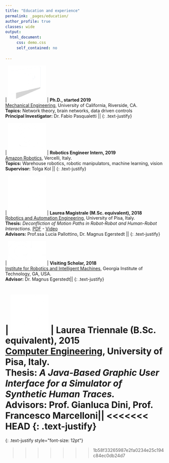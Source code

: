 ```yaml
---
title: "Education and experience"
permalink: _pages/education/
author_profile: true
classes: wide
output: 
  html_document:
     css: demo.css
     self_contained: no

---
```


| <img src="/assets/images/ucr_logo.png" width="120px"> | **Ph.D., started 2019** <br> [Mechanical Engineering](http://www.fabiopas.it/index.html), University of California, Riverside, CA. <br> **Topics:** Network theory, brain networks, data driven controls <br> **Principal Investigator:** Dr. Fabio Pasqualetti  ||
{: .text-justify}

| <img src="/assets/images/amz_logo.png" width="120px"> | **Robotics Engineer Intern, 2019** <br> [Amazon Robotics](https://www.amazonrobotics.com/#/), Vercelli, Italy. <br> **Topics:** Warehouse robotics, robotic manipulators, machine learning, vision <br> **Supervisor:** Tolga Kol  ||
{: .text-justify}

| <img src="/assets/images/unipi_logo.png" width="120px"> | **Laurea Magistrale (M.Sc. equivalent), 2018** <br> [Robotics and Automation Engineering](https://www.centropiaggio.unipi.it/research/robotics), University of Pisa, Italy. <br> **Thesis:** _Deconfliction of Motion Paths in Robot-Robot and Human-Robot Interactions._ [PDF](/assets/pdf/Celi_Thesis.pdf) - [Video](https://www.youtube.com/watch?v=sJsCEw-e8sc) <br> **Advisors:** Prof.ssa Lucia Pallottino, Dr. Magnus Egerstedt  ||
{: .text-justify}

| <img src="/assets/images/gt_logo.png" width="120px"> | **Visiting Scholar, 2018** <br> [Institute for Robotics and Intelligent Machines](http://www.robotics.gatech.edu), Georgia Institute of Technology, GA, USA. <br> **Advisor:** Dr. Magnus Egerstedt||
{: .text-justify}

| <img src="/assets/images/unipi_logo.png" width="120px"> | **Laurea Triennale (B.Sc. equivalent), 2015** <br> [Computer Engineering](https://computer.ing.unipi.it), University of Pisa, Italy. <br> **Thesis:** _A Java-Based Graphic User Interface for a Simulator of Synthetic Human Traces._ <br> **Advisors:** Prof. Gianluca Dini, Prof. Francesco Marcelloni||
<<<<<<< HEAD
{: .text-justify}
=======
{: .text-justify style="font-size: 12pt"}
>>>>>>> 1b58f33265987e2fa0234e25c194c84ec0db24d7
